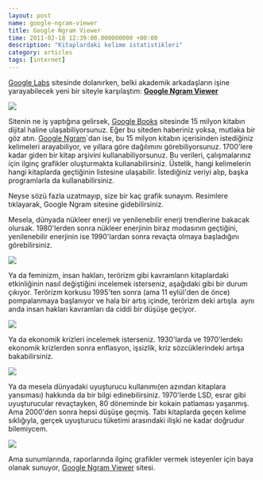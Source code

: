 ```yaml
--- 
layout: post 
name: google-ngram-viewer 
title: Google Ngram Viewer 
time: 2011-02-18 12:39:00.000000000 +00:00 
description: "Kitaplardaki kelime istatistikleri"
category: articles
tags: [internet]
---
```


[Google Labs](http://www.googlelabs.com/) sitesinde dolanırken, belki akademik arkadaşların işine yarayabilecek yeni bir siteyle karşılaştım: **[Google Ngram Viewer](http://ngrams.googlelabs.com/)**

[![]({{site.url}}/images/google_book_search.jpg)](http://ngrams.googlelabs.com/)

Sitenin ne iş yaptığına gelirsek, [Google Books](http://books.google.co.uk/) sitesinde 15 milyon kitabın dijital haline ulaşabiliyorsunuz. Eğer bu siteden haberiniz yoksa, mutlaka bir göz atın. [Google Ngram](http://ngrams.googlelabs.com/)`dan ise, bu 15 milyon kitabın içerisinden istediğiniz kelimeleri arayabiliyor, ve yıllara göre dağılımını görebiliyorsunuz. 1700'lere kadar giden bir kitap arşivini kullanabiliyorsunuz.
Bu verileri, çalışmalarınız için ilginç grafikler oluşturmakta kullanabilirsiniz. Üstelik, hangi kelimelerin hangi kitaplarda geçtiğinin listesine ulaşabilir. İstediğiniz veriyi alıp, başka programlarla da kullanabilirsiniz.

Neyse sözü fazla uzatmayıp, size bir kaç grafik sunayım. Resimlere tıklayarak, Google Ngram sitesine gidebilirsiniz.

Mesela, dünyada nükleer enerji ve yenilenebilir enerji trendlerine bakacak olursak. 1980'lerden sonra nükleer enerjinin biraz modasının geçtiğini, yenilenebilir enerjinin ise 1990'lardan sonra revaçta olmaya başladığını görebilirsiniz.

[![]({{site.url}}/images/ngram1.png)](http://ngrams.googlelabs.com/graph?content=renewable+energy%2Cnuclear+energy&year_start=1930&year_end=2008&corpus=0&smoothing=3)

Ya da feminizm, insan hakları, terörizm gibi kavramların kitaplardaki etkinliğinin nasıl değiştiğini incelemek isterseniz, aşağıdaki gibi bir durum çıkıyor. Terörizm korkusu 1995'ten sonra (ama 11 eylül'den de önce) pompalanmaya başlanıyor ve hala bir artış içinde, terörizm deki artışla  aynı anda insan hakları kavramları da ciddi bir düşüşe geçiyor.

[![]({{site.url}}/images/ngram2.png)](http://ngrams.googlelabs.com/graph?content=feminism%2Cterrorism%2Ccivil+rights&year_start=1950&year_end=2008&corpus=0&smoothing=3)

Ya da ekonomik krizleri incelemek isterseniz. 1930'larda ve 1970'lerdekı ekonomik krizlerden sonra enflasyon, işsizlik, kriz sözcüklerindeki artışa bakabilirsiniz.

[![]({{site.url}}/images/ngram3.png)](http://ngrams.googlelabs.com/graph?content=inflation%2Cunemployment%2Ccrisis&year_start=1900&year_end=2008&corpus=0&smoothing=3)

Ya da mesela dünyadaki uyuşturucu kullanımı(en azından kitaplara yansıması) hakkında da bir bilgi edinebilirsiniz. 1970'lerde LSD, esrar gibi uyuşturucular revaçtayken, 80 döneminde bir kokain patlaması yaşanmış. Ama 2000'den sonra hepsi düşüşe geçmiş. Tabi kitaplarda geçen kelime sıklığıyla, gerçek uyuşturucu tüketimi arasındaki ilişki ne kadar doğrudur bilemiycem.

[![]({{site.url}}/images/ngram4.png)](http://ngrams.googlelabs.com/graph?content=cocaine%2Cmarijuana%2CLSD%2Camphetamine&year_start=1900&year_end=2008&corpus=0&smoothing=3)

Ama sunumlarında, raporlarında ilginç grafikler vermek isteyenler için baya olanak sunuyor, [Google Ngram Viewer](http://ngrams.googlelabs.com/) sitesi.
